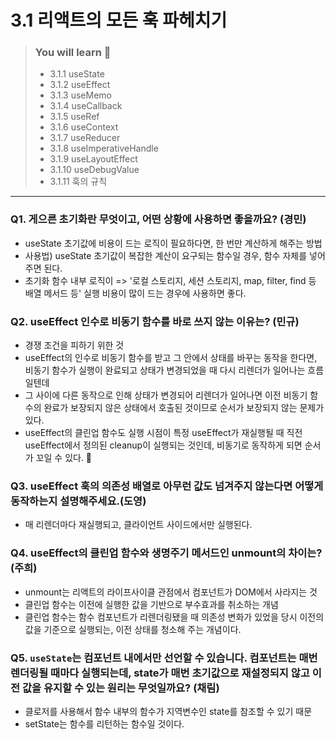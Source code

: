 # 3.1 리액트의 모든 훅 파헤치기

> ### You will learn 📝
>- 3.1.1 useState
>- 3.1.2 useEffect
>- 3.1.3 useMemo
>- 3.1.4 useCallback
>- 3.1.5 useRef
>- 3.1.6 useContext
>- 3.1.7 useReducer
>- 3.1.8 useImperativeHandle
>- 3.1.9 useLayoutEffect
>- 3.1.10 useDebugValue
>- 3.1.11 훅의 규칙

---

### Q1. 게으른 초기화란 무엇이고, 어떤 상황에 사용하면 좋을까요? (경민)
- useState 초기값에 비용이 드는 로직이 필요하다면, 한 번만 계산하게 해주는 방법
- 사용법) useState 초기값이 복잡한 계산이 요구되는 함수일 경우, 함수 자체를 넣어주면 된다.
- 초기화 함수 내부 로직이 => '로컬 스토리지, 세션 스토리지, map, filter, find 등 배열 메서드 등' 실행 비용이 많이 드는 경우에 사용하면 좋다.

### Q2. useEffect 인수로 비동기 함수를 바로 쓰지 않는 이유는? (민규)
- 경쟁 조건을 피하기 위한 것
- useEffect의 인수로 비동기 함수를 받고 그 안에서 상태를 바꾸는 동작을 한다면, 비동기 함수가 실행이 완료되고 상태가 변경되었을 때 다시 리렌더가 일어나는 흐름일텐데
- 그 사이에 다른 동작으로 인해 상태가 변경되어 리렌더가 일어나면 이전 비동기 함수의 완료가 보장되지 않은 상태에서 호출된 것이므로 순서가 보장되지 않는 문제가 있다.
- useEffect의 클린업 함수도 실행 시점이 특정 useEffect가 재실행될 때 직전 useEffect에서 정의된 cleanup이 실행되는 것인데, 비동기로 동작하게 되면 순서가 꼬일 수 있다.
👏

### Q3. useEffect 훅의 의존성 배열로 아무런 값도 넘겨주지 않는다면 어떻게 동작하는지 설명해주세요.(도영)
- 매 리렌더마다 재실행되고, 클라이언트 사이드에서만 실행된다.

### Q4. useEffect의 클린업 함수와 생명주기 메서드인 unmount의 차이는? (주희)
- unmount는 리액트의 라이프사이클 관점에서 컴포넌트가 DOM에서 사라지는 것
- 클린업 함수는 이전에 실행한 값을 기반으로 부수효과를 취소하는 개념
- 클린업 함수는 함수 컴포넌트가 리렌더링됐을 때 의존성 변화가 있었을 당시 이전의 값을 기준으로 실행되는, 이전 상태를 청소해 주는 개념이다.

### Q5. `useState`는 컴포넌트 내에서만 선언할 수 있습니다. 컴포넌트는 매번 렌더링될 때마다 실행되는데, state가 매번 초기값으로 재설정되지 않고 이전 값을 유지할 수 있는 원리는 무엇일까요? (채림)
- 클로저를 사용해서 함수 내부의 함수가 지역변수인 state를 참조할 수 있기 때문
- setState는 함수를 리턴하는 함수일 것이다.

